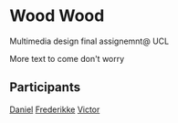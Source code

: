 # Wood Wood

Multimedia design final assignemnt@ UCL

More text to come don't worry

## Participants

[Daniel](https://www.linkedin.com/in/daniel-janos-papp/)
[Frederikke](https://www.linkedin.com/in/frederikke-mathiesen/)
[Victor](https://www.linkedin.com/in/victor-sehested/)
